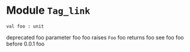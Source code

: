 
# Module `Tag_link`

```
val foo : unit
```
deprecated foo
parameter foo foo
raises `Foo` foo
returns foo
see foo foo
before 0\.0.1 foo